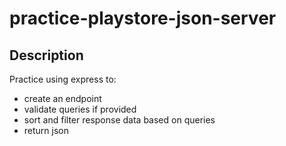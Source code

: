 # practice-playstore-json-server

## Description
Practice using express to:
- create an endpoint
- validate queries if provided
- sort and filter response data based on queries
- return json